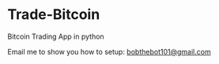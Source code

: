 # Trade-Bitcoin
Bitcoin Trading App in python


Email me to show you how to setup: bobthebot101@gmail.com
